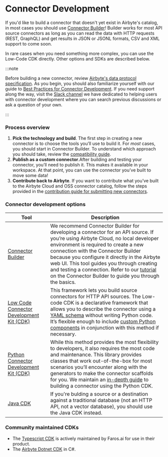 # Connector Development

If you'd like to build a connector that doesn't yet exist in Airbyte's catalog, in most cases you should use [Connector Builder](./connector-builder-ui/overview.md)!
Builder works for most API source connectors as long as you can read the data with HTTP requests (REST, GraphQL) and get results in JSON or JSONL formats, CSV and XML support to come soon.

In rare cases when you need something more complex, you can use the Low-Code CDK directly. Other options and SDKs are described below.

:::note

Before building a new connector, review [Airbyte's data protocol specification](../understanding-airbyte/airbyte-protocol.md). As you begin, you should also familiarize yourself with our guide to [Best Practices for Connector Development](./best-practices.md).
If you need support along the way, visit the [Slack channel](https://airbytehq.slack.com/archives/C027KKE4BCZ) we have dedicated to helping users with connector development where you can search previous discussions or ask a question of your own.

:::

### Process overview

1. **Pick the technology and build**. The first step in creating a new connector is to choose the tools you’ll use to build it. For _most_ cases, you should start in Connector Builder. To understand which approach you should take, review the [compatibility guide](./connector-builder-ui/connector-builder-compatibility.md).
2. **Publish as a custom connector**.After building and testing your connector, you’ll need to publish it. This makes it available in your workspace. At that point, you can use the connector you’ve built to move some data!
3. **Contribute back to Airbyte**. If you want to contribute what you’ve built to the Airbyte Cloud and OSS connector catalog, follow the steps provided in the [contribution guide for submitting new connectors](../contributing-to-airbyte/submit-new-connector.md).

### Connector development options

| Tool                                                                                | Description                                                                                                                                                                                                                                                                                                                                                                                                                                                  |
| ----------------------------------------------------------------------------------- | ------------------------------------------------------------------------------------------------------------------------------------------------------------------------------------------------------------------------------------------------------------------------------------------------------------------------------------------------------------------------------------------------------------------------------------------------------------ |
| [Connector Builder](./connector-builder-ui/overview.md)                             | We recommend Connector Builder for developing a connector for an API source. If you’re using Airbyte Cloud, no local developer environment is required to create a new connection with the Connector Builder because you configure it directly in the Airbyte web UI. This tool guides you through creating and testing a connection. Refer to our [tutorial](./connector-builder-ui/tutorial.mdx) on the Connector Builder to guide you through the basics. |
| [Low Code Connector Development Kit (CDK)](./config-based/low-code-cdk-overview.md) | This framework lets you build source connectors for HTTP API sources. The Low-code CDK is a declarative framework that allows you to describe the connector using a [YAML schema](./schema-reference) without writing Python code. It’s flexible enough to include [custom Python components](./config-based/advanced-topics/custom-components.md) in conjunction with this method if necessary.                                                             |
| [Python Connector Development Kit (CDK)](./cdk-python/basic-concepts.md)            | While this method provides the most flexibility to developers, it also requires the most code and maintenance. This library provides classes that work out-of-the-box for most scenarios you’ll encounter along with the generators to make the connector scaffolds for you. We maintain an [in-depth guide](./tutorials/custom-python-connector/0-getting-started.md) to building a connector using the Python CDK.                                         |
| [Java CDK](./tutorials/building-a-java-destination.md)                              | If you're bulding a source or a destination against a traditional database (not an HTTP API, not a vector database), you should use the Java CDK instead.                                                                                                                                                                                                                                                                                                    |


### Community maintained CDKs

- The [Typescript CDK](https://github.com/faros-ai/airbyte-connectors) is actively maintained by
  Faros.ai for use in their product.
- The [Airbyte Dotnet CDK](https://github.com/mrhamburg/airbyte.cdk.dotnet) in C#.
